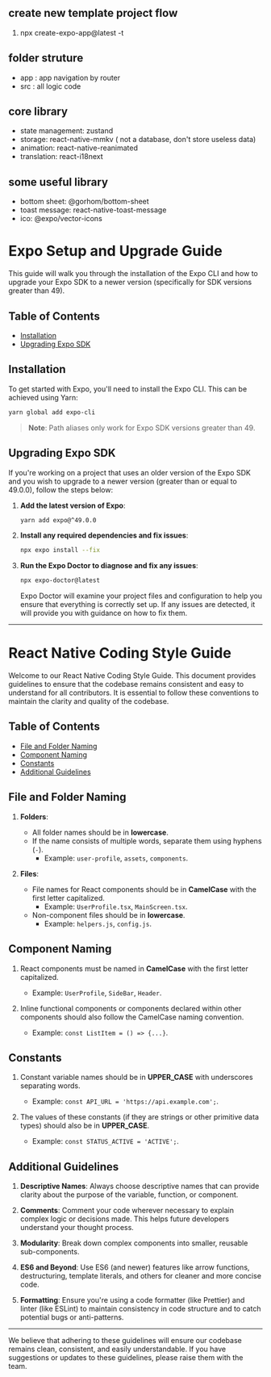 ## create new template project flow

1. npx create-expo-app@latest -t

## folder struture

- app : app navigation by router
- src : all logic code

## core library

- state management: zustand
- storage: react-native-mmkv ( not a database, don't store useless data)
- animation: react-native-reanimated
- translation: react-i18next

## some useful library

- bottom sheet: @gorhom/bottom-sheet
- toast message: react-native-toast-message
- ico: @expo/vector-icons

# Expo Setup and Upgrade Guide

This guide will walk you through the installation of the Expo CLI and how to upgrade your Expo SDK to a newer version (specifically for SDK versions greater than 49).

## Table of Contents

- [Installation](#installation)
- [Upgrading Expo SDK](#upgrading-expo-sdk)

## Installation

To get started with Expo, you'll need to install the Expo CLI. This can be achieved using Yarn:

```bash
yarn global add expo-cli
```

> **Note**: Path aliases only work for Expo SDK versions greater than 49.

## Upgrading Expo SDK

If you're working on a project that uses an older version of the Expo SDK and you wish to upgrade to a newer version (greater than or equal to 49.0.0), follow the steps below:

1. **Add the latest version of Expo**:

   ```bash
   yarn add expo@^49.0.0
   ```

2. **Install any required dependencies and fix issues**:

   ```bash
   npx expo install --fix
   ```

3. **Run the Expo Doctor to diagnose and fix any issues**:

   ```bash
   npx expo-doctor@latest
   ```

   Expo Doctor will examine your project files and configuration to help you ensure that everything is correctly set up. If any issues are detected, it will provide you with guidance on how to fix them.

---

# React Native Coding Style Guide

Welcome to our React Native Coding Style Guide. This document provides guidelines to ensure that the codebase remains consistent and easy to understand for all contributors. It is essential to follow these conventions to maintain the clarity and quality of the codebase.

## Table of Contents

- [File and Folder Naming](#file-and-folder-naming)
- [Component Naming](#component-naming)
- [Constants](#constants)
- [Additional Guidelines](#additional-guidelines)

## File and Folder Naming

1. **Folders**:

   - All folder names should be in **lowercase**.
   - If the name consists of multiple words, separate them using hyphens (`-`).
     - Example: `user-profile`, `assets`, `components`.

2. **Files**:
   - File names for React components should be in **CamelCase** with the first letter capitalized.
     - Example: `UserProfile.tsx`, `MainScreen.tsx`.
   - Non-component files should be in **lowercase**.
     - Example: `helpers.js`, `config.js`.

## Component Naming

1. React components must be named in **CamelCase** with the first letter capitalized.

   - Example: `UserProfile`, `SideBar`, `Header`.

2. Inline functional components or components declared within other components should also follow the CamelCase naming convention.
   - Example: `const ListItem = () => {...}`.

## Constants

1. Constant variable names should be in **UPPER_CASE** with underscores separating words.

   - Example: `const API_URL = 'https://api.example.com';`.

2. The values of these constants (if they are strings or other primitive data types) should also be in **UPPER_CASE**.
   - Example: `const STATUS_ACTIVE = 'ACTIVE';`.

## Additional Guidelines

1. **Descriptive Names**: Always choose descriptive names that can provide clarity about the purpose of the variable, function, or component.

2. **Comments**: Comment your code wherever necessary to explain complex logic or decisions made. This helps future developers understand your thought process.

3. **Modularity**: Break down complex components into smaller, reusable sub-components.

4. **ES6 and Beyond**: Use ES6 (and newer) features like arrow functions, destructuring, template literals, and others for cleaner and more concise code.

5. **Formatting**: Ensure you're using a code formatter (like Prettier) and linter (like ESLint) to maintain consistency in code structure and to catch potential bugs or anti-patterns.

---

We believe that adhering to these guidelines will ensure our codebase remains clean, consistent, and easily understandable. If you have suggestions or updates to these guidelines, please raise them with the team.
